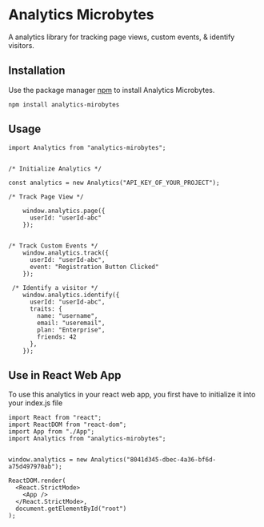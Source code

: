 # Analytics Microbytes
A analytics library for tracking page views, custom events, & identify visitors.

## Installation
Use the package manager [npm](https://www.npmjs.com/) to install Analytics Microbytes.

```
npm install analytics-mirobytes
```

## Usage
```
import Analytics from "analytics-mirobytes";


/* Initialize Analytics */

const analytics = new Analytics("API_KEY_OF_YOUR_PROJECT");

/* Track Page View */
 
    window.analytics.page({
      userId: "userId-abc"
    });
  
  
/* Track Custom Events */
    window.analytics.track({
      userId: "userId-abc",
      event: "Registration Button Clicked"
    });
    
 /* Identify a visitor */
    window.analytics.identify({
      userId: "userId-abc",
      traits: {
        name: "username",
        email: "useremail",
        plan: "Enterprise",
        friends: 42
      },
    });

```

## Use in React Web App
To use this analytics in your react web app, you first have to initialize it into your index.js file

```
import React from "react";
import ReactDOM from "react-dom";
import App from "./App";
import Analytics from "analytics-mirobytes";


window.analytics = new Analytics("8041d345-dbec-4a36-bf6d-a75d497970ab");

ReactDOM.render(
  <React.StrictMode>
    <App />
  </React.StrictMode>,
  document.getElementById("root")
);
```

